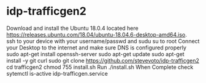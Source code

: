 # idp-trafficgen2
       
Download and install the Ubuntu 18.0.4 located here https://releases.ubuntu.com/18.04/ubuntu-18.04.6-desktop-amd64.iso.  
ssh to your device with your username/passwd and sudu su to root
Connect your Desktop to the internet and make sure DNS is configured properly
sudo apt-get install openssh-server
sudo apt-get update
sudo apt-get install -y git curl
sudo git clone https://github.com/stevevoto/idp-trafficgen2
cd trafficgen2
chmod 755 install.sh 
Run ./install.sh
When Complete check sytemctl is-active idp-trafficgen.service
